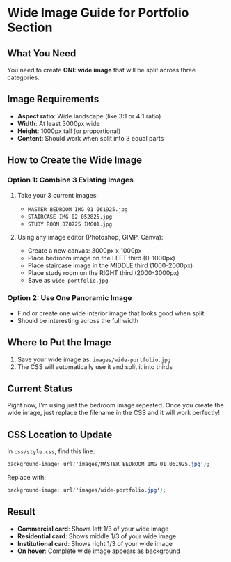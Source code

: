 # Wide Image Guide for Portfolio Section

## What You Need

You need to create **ONE wide image** that will be split across three categories.

## Image Requirements

- **Aspect ratio**: Wide landscape (like 3:1 or 4:1 ratio)
- **Width**: At least 3000px wide 
- **Height**: 1000px tall (or proportional)
- **Content**: Should work when split into 3 equal parts

## How to Create the Wide Image

### Option 1: Combine 3 Existing Images
1. Take your 3 current images:
   - `MASTER BEDROOM IMG 01 061925.jpg`
   - `STAIRCASE IMG 02 052825.jpg` 
   - `STUDY ROOM 070725 IMG01.jpg`

2. Using any image editor (Photoshop, GIMP, Canva):
   - Create a new canvas: 3000px x 1000px
   - Place bedroom image on the LEFT third (0-1000px)
   - Place staircase image in the MIDDLE third (1000-2000px)  
   - Place study room on the RIGHT third (2000-3000px)
   - Save as `wide-portfolio.jpg`

### Option 2: Use One Panoramic Image
- Find or create one wide interior image that looks good when split
- Should be interesting across the full width

## Where to Put the Image

1. Save your wide image as: `images/wide-portfolio.jpg`
2. The CSS will automatically use it and split it into thirds

## Current Status

Right now, I'm using just the bedroom image repeated. Once you create the wide image, just replace the filename in the CSS and it will work perfectly!

## CSS Location to Update

In `css/style.css`, find this line:
```css
background-image: url('images/MASTER BEDROOM IMG 01 061925.jpg');
```

Replace with:
```css
background-image: url('images/wide-portfolio.jpg');
```

## Result

- **Commercial card**: Shows left 1/3 of your wide image
- **Residential card**: Shows middle 1/3 of your wide image  
- **Institutional card**: Shows right 1/3 of your wide image
- **On hover**: Complete wide image appears as background
